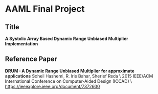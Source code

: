 # AAML Final Project
## Title
**A Systolic Array Based Dynamic Range Unbiased Multiplier Implementation**

##  Reference Paper
**DRUM : A Dynamic Range Unbiased Multiplier for approximate applications**
Soheil Hashemi, R. Iris Bahar, Sherief Reda \\
2015 IEEE/ACM International Conference on Computer-Aided Design (ICCAD) \\
https://ieeexplore.ieee.org/document/7372600


